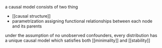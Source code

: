 a causal model consists of two thing
- [[causal structure]]
- parametrization assigning functional relationships between each node and its parents

under the assumption of no unobserved confounders, every distribution has a unique causal model which satisfies both [[minimality]] and [[stability]]